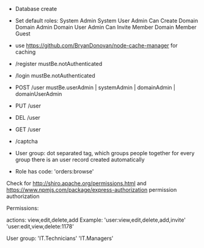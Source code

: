 * Database create
* Set default roles:
    System Admin
    System User Admin
    Can Create Domain
    Domain Admin
    Domain User Admin
    Can Invite
    Member
    Domain Member
    Guest
* use https://github.com/BryanDonovan/node-cache-manager for caching
* /register
    mustBe.notAuthenticated
* /login
    mustBe.notAuthenticated
* POST /user
    mustBe.userAdmin | systemAdmin | domainAdmin | domainUserAdmin
* PUT /user
* DEL /user
* GET /user
* /captcha

* User group: dot separated tag, which groups people together
for every group there is an user record created automatically

* Role has code: 'orders:browse'

Check for http://shiro.apache.org/permissions.html and 
https://www.npmjs.com/package/express-authorization permission authorization

Permissions:

actions: view,edit,delete,add
Example: 
'user:view,edit,delete,add,invite'
'user:edit,view,delete:1178'

User group:
'IT.Technicians'
'IT.Managers'
